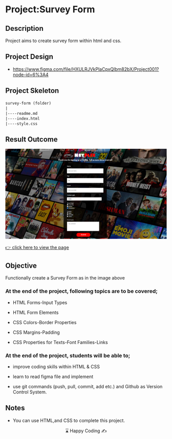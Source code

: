 # Project:Survey Form

## Description

Project aims to create survey form within html and css.

## Project Design

- <a href="https://www.figma.com/file/HXULRJVkPlaCpxQlbm82bX/Project001?node-id=6%3A4">https://www.figma.com/file/HXULRJVkPlaCpxQlbm82bX/Project001?node-id=6%3A4<a>

## Project Skeleton

```
survey-form (folder)
|
|----readme.md
|----index.html
|----style.css
```

## Result Outcome

![Project 001 Snapshot](Project_001_.png)

[👉 click here to view the page](https://msaiduslu.github.io/Netflix-Survey-Form/)

## Objective

Functionally create a Survey Form as in the image above

### At the end of the project, following topics are to be covered;

- HTML Forms-Input Types

- HTML Form Elements

- CSS Colors-Border Properties

- CSS Margins-Padding

- CSS Properties for Texts-Font Families-Links

### At the end of the project, students will be able to;

- improve coding skills within HTML & CSS

- learn to read figma file and implement

- use git commands (push, pull, commit, add etc.) and Github as Version Control System.

## Notes

- You can use HTML,and CSS to complete this project.

<center> &#8987; Happy Coding  &#9997; </center>
